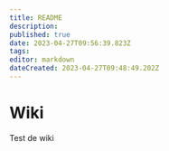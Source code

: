 ```yaml
---
title: README
description: 
published: true
date: 2023-04-27T09:56:39.823Z
tags: 
editor: markdown
dateCreated: 2023-04-27T09:48:49.202Z
---
```


# Wiki
Test de wiki
